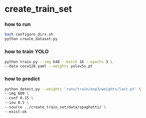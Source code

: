 # create_train_set
### how to run
```bash
bash configure_dirs.sh
python create_dataset.py
```

### how to train YOLO
```bash
python train.py --img 640 --batch 16 --epochs 3 \
--data coco128.yaml --weights yolov5s.pt
```

### how to predict
```bash
python detect.py --weights 'runs/train/exp3/weights/last.pt' \
--img 600 \
--conf 0.15 \
--iou 0.5 \
--source ../create_train_set/data/spaghetti/ \
--exist-ok
```